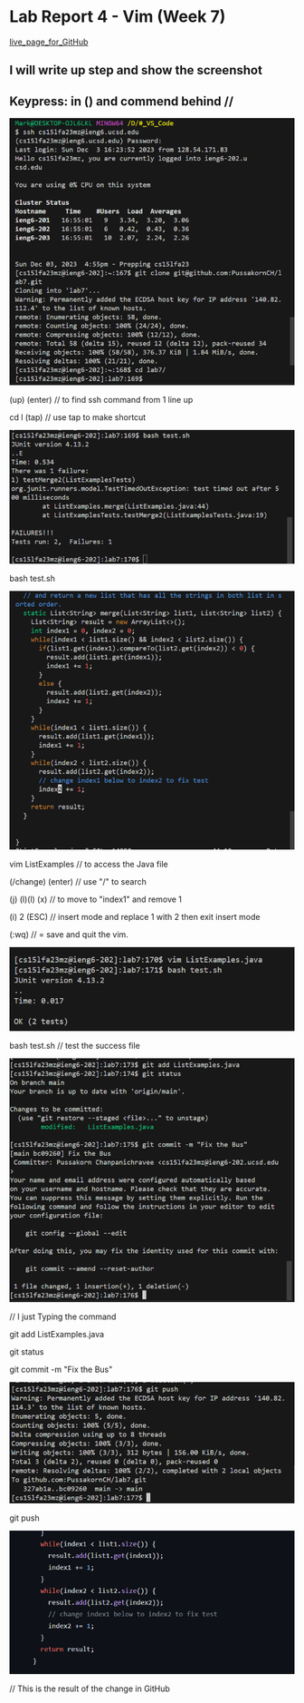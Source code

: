 # Lab Report 4 - Vim (Week 7)

[live_page_for_GitHub](https://pussakornch.github.io/cse15l-lab-reports3/lab-report.html)

## I will write up step and show the screenshot
## Keypress: in () and commend behind //

![Image](1.PNG)

(up) (enter) // to find ssh command from 1 line up

cd l (tap)   // use tap to make shortcut

![Image](2.PNG)

bash test.sh

![Image](3.PNG)

vim ListExamples // to access the Java file

(/change) (enter) // use "/" to search

(j) (l)(l) (x) // to move to "index1"  and remove 1

(i) 2 (ESC) //  insert mode and replace 1 with 2 then exit insert mode

(:wq) // = save and quit the vim.

![Image](4.PNG)

bash test.sh // test the  success file

![Image](5.PNG)

// I just Typing the command

git add ListExamples.java

git status

git commit -m "Fix the Bus"

![Image](6.PNG)

git push

![Image](7.PNG)

// This is the result of the change in GitHub 

